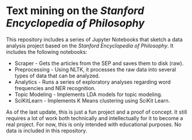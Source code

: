 # Text mining on the _Stanford Encyclopedia of Philosophy_

This repository includes a series of Jupyter Notebooks that sketch a data analysis project based on the _Stanford Encyclopedia of Philosophy_. It includes the following notebooks:

* Scraper - Gets the articles from the SEP and saves them to disk (raw).
* Preprocessing - Using NLTK, it processes the raw data into several types of data that can be analyzed.
* Analytics - Runs a series of exploratory analyses regarding word frequencies and NER recognition.
* Topic Modeling - Implements LDA models for topic modeling.
* SciKitLearn - Implements K Means clustering using SciKit Learn.

As of the last update, this is just a fun project and a proof of concept. It still requires a lot of work both technically and intellectually for it to become a real project. For now, this is only intended with educational purposes. No data is included in this repository. 
